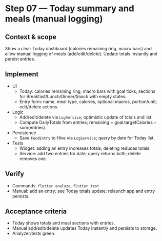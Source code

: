 # Step 07 — Today summary and meals (manual logging)

## Context & scope
Show a clear Today dashboard (calories remaining ring, macro bars) and allow manual logging of meals (add/edit/delete). Update totals instantly and persist entries.

## Implement
- UI
  - Today: calories remaining ring; macro bars with goal ticks; sections for Breakfast/Lunch/Dinner/Snack with empty states.
  - Entry form: name, meal type, calories, optional macros, portion/unit; edit/delete actions.
- Logic
  - Add/edit/delete via `LogService`; optimistic update of totals and list.
  - Compute DailyTotals from entries; remaining = goal.targetCalories − sum(entries).
- Persistence
  - Save `FoodEntry` to Hive via `LogService`; query by date for Today list.
- Tests
  - Widget: adding an entry increases totals; deleting reduces totals.
  - Service: add two entries for date; query returns both; delete removes one.

## Verify
- Commands: `flutter analyze`, `flutter test`
- Manual: add an entry; see Today totals update; relaunch app and entry persists.

## Acceptance criteria
- Today shows totals and meal sections with entries.
- Manual add/edit/delete updates Today instantly and persists to storage.
- Analyzer/tests green.
